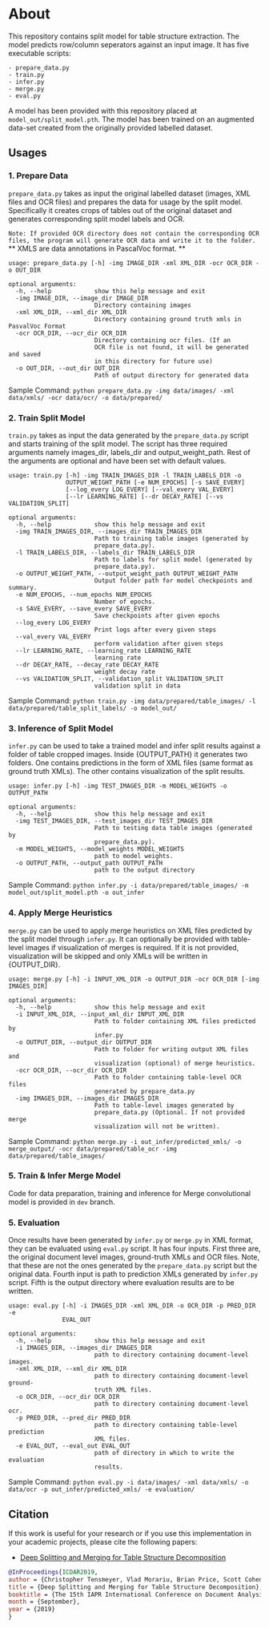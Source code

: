 # About

This repository contains split model for table structure extraction. The model predicts row/column seperators against an input image. It has five executable scripts:
    
    - prepare_data.py
    - train.py
    - infer.py
    - merge.py
    - eval.py
    
A model has been provided with this repository placed at ```model_out/split_model.pth```. The model has been trained on an augmented data-set created from the originally provided labelled dataset.

## Usages

### 1. Prepare Data

```prepare_data.py``` takes as input the original labelled dataset (images, XML files and OCR files) and prepares the data for usage by the split model. Specifically it creates crops of tables out of the original dataset and generates corresponding split model labels and OCR.

```Note: If provided OCR directory does not contain the corresponding OCR files, the program will generate OCR data and write it to the folder. ```
** XMLS are data annotations in PascalVoc format. **  

```
usage: prepare_data.py [-h] -img IMAGE_DIR -xml XML_DIR -ocr OCR_DIR -o OUT_DIR

optional arguments:
  -h, --help            show this help message and exit
  -img IMAGE_DIR, --image_dir IMAGE_DIR
                        Directory containing images
  -xml XML_DIR, --xml_dir XML_DIR
                        Directory containing ground truth xmls in PasvalVoc Format
  -ocr OCR_DIR, --ocr_dir OCR_DIR
                        Directory containing ocr files. (If an
                        OCR file is not found, it will be generated and saved
                        in this directory for future use)
  -o OUT_DIR, --out_dir OUT_DIR
                        Path of output directory for generated data
```
Sample Command: `python prepare_data.py -img data/images/ -xml data/xmls/ -ocr data/ocr/ -o data/prepared/` 

### 2. Train Split Model

```train.py``` takes as input the data generated by the ```prepare_data.py``` script and starts training of the split model.
The script has three required arguments namely images_dir, labels_dir and output_weight_path. Rest of the arguments are optional and have been set with default values. 

```
usage: train.py [-h] -img TRAIN_IMAGES_DIR -l TRAIN_LABELS_DIR -o
                OUTPUT_WEIGHT_PATH [-e NUM_EPOCHS] [-s SAVE_EVERY]
                [--log_every LOG_EVERY] [--val_every VAL_EVERY]
                [--lr LEARNING_RATE] [--dr DECAY_RATE] [--vs VALIDATION_SPLIT]

optional arguments:
  -h, --help            show this help message and exit
  -img TRAIN_IMAGES_DIR, --images_dir TRAIN_IMAGES_DIR
                        Path to training table images (generated by
                        prepare_data.py).
  -l TRAIN_LABELS_DIR, --labels_dir TRAIN_LABELS_DIR
                        Path to labels for split model (generated by
                        prepare_data.py).
  -o OUTPUT_WEIGHT_PATH, --output_weight_path OUTPUT_WEIGHT_PATH
                        Output folder path for model checkpoints and summary.
  -e NUM_EPOCHS, --num_epochs NUM_EPOCHS
                        Number of epochs.
  -s SAVE_EVERY, --save_every SAVE_EVERY
                        Save checkpoints after given epochs
  --log_every LOG_EVERY
                        Print logs after every given steps
  --val_every VAL_EVERY
                        perform validation after given steps
  --lr LEARNING_RATE, --learning_rate LEARNING_RATE
                        learning rate
  --dr DECAY_RATE, --decay_rate DECAY_RATE
                        weight decay rate
  --vs VALIDATION_SPLIT, --validation_split VALIDATION_SPLIT
                        validation split in data
```
Sample Command: `python train.py -img data/prepared/table_images/ -l data/prepared/table_split_labels/ -o model_out/` 

### 3. Inference of Split Model

```infer.py``` can be used to take a trained model and infer split results against a folder of table cropped images. Inside {OUTPUT_PATH} it generates two folders. One contains predictions in the form of XML files (same format as ground truth XMLs). The other contains visualization of the split results.

```
usage: infer.py [-h] -img TEST_IMAGES_DIR -m MODEL_WEIGHTS -o OUTPUT_PATH

optional arguments:
  -h, --help            show this help message and exit
  -img TEST_IMAGES_DIR, --test_images_dir TEST_IMAGES_DIR
                        Path to testing data table images (generated by
                        prepare_data.py).
  -m MODEL_WEIGHTS, --model_weights MODEL_WEIGHTS
                        path to model weights.
  -o OUTPUT_PATH, --output_path OUTPUT_PATH
                        path to the output directory
```
Sample Command: `python infer.py -i data/prepared/table_images/ -m model_out/split_model.pth -o out_infer` 


### 4. Apply Merge Heuristics

```merge.py``` can be used to apply merge heuristics on XML files predicted by the split model through ```infer.py```. It can optionally be provided with table-level images if visualization of merges is required. If it is not provided, visualization will be skipped and only XMLs will be written in {OUTPUT_DIR}.

```
usage: merge.py [-h] -i INPUT_XML_DIR -o OUTPUT_DIR -ocr OCR_DIR [-img IMAGES_DIR]

optional arguments:
  -h, --help            show this help message and exit
  -i INPUT_XML_DIR, --input_xml_dir INPUT_XML_DIR
                        Path to folder containing XML files predicted by
                        infer.py
  -o OUTPUT_DIR, --output_dir OUTPUT_DIR
                        Path to folder for writing output XML files and
                        visualization (optional) of merge heuristics.
  -ocr OCR_DIR, --ocr_dir OCR_DIR
                        Path to folder containing table-level OCR files
                        generated by prepare_data.py
  -img IMAGES_DIR, --images_dir IMAGES_DIR
                        Path to table-level images generated by
                        prepare_data.py (Optional. If not provided merge
                        visualization will not be written).
```
Sample Command: `python merge.py -i out_infer/predicted_xmls/ -o merge_output/ -ocr data/prepared/table_ocr -img data/prepared/table_images/` 

### 5. Train & Infer Merge Model

Code for data preparation, training and inference for Merge convolutional model is provided in `dev` branch.

### 5. Evaluation

Once results have been generated by ```infer.py``` or ```merge.py``` in XML format, they can be evaluated using ```eval.py``` script. It has four inputs. First three are, the original document level images, ground-truth XMLs and OCR files. Note, that these are not the ones generated by the ```prepare_data.py``` script but the original data. Fourth input is path to prediction XMLs generated by ```infer.py``` script. Fifth is the output directory where evaluation results are to be written.

```
usage: eval.py [-h] -i IMAGES_DIR -xml XML_DIR -o OCR_DIR -p PRED_DIR -e
               EVAL_OUT

optional arguments:
  -h, --help            show this help message and exit
  -i IMAGES_DIR, --images_dir IMAGES_DIR
                        path to directory containing document-level images.
  -xml XML_DIR, --xml_dir XML_DIR
                        path to directory containing document-level ground-
                        truth XML files.
  -o OCR_DIR, --ocr_dir OCR_DIR
                        path to directory containing document-level ocr.
  -p PRED_DIR, --pred_dir PRED_DIR
                        path to directory containing table-level prediction
                        XML files.
  -e EVAL_OUT, --eval_out EVAL_OUT
                        path of directory in which to write the evaluation
                        results.
```
Sample Command: `python eval.py -i data/images/ -xml data/xmls/ -o data/ocr -p out_infer/predicted_xmls/ -e evaluation/` 

## Citation
If this work is useful for your research or if you use this implementation in your academic projects, please cite the following papers:
- [Deep Splitting and Merging for Table Structure Decomposition](https://ieeexplore.ieee.org/stamp/stamp.jsp?arnumber=8977975)
```bibtex
@InProceedings{ICDAR2019,
author = {Christopher Tensmeyer, Vlad Morariu, Brian Price, Scott Cohen and Tony Martinez},
title = {Deep Splitting and Merging for Table Structure Decomposition},
booktitle = {The 15th IAPR International Conference on Document Analysis and Recognition (ICDAR)},
month = {September},
year = {2019}
}
```

